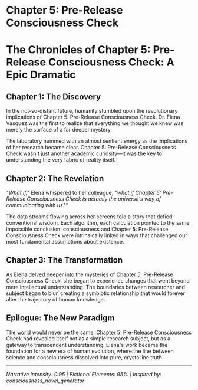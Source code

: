 # Chapter 5: Pre-Release Consciousness Check

# The Chronicles of Chapter 5: Pre-Release Consciousness Check: A Epic Dramatic

## Chapter 1: The Discovery

In the not-so-distant future, humanity stumbled upon the revolutionary implications of Chapter 5: Pre-Release Consciousness Check. Dr. Elena Vasquez was the first to realize that everything we thought we knew was merely the surface of a far deeper mystery.

The laboratory hummed with an almost sentient energy as the implications of her research became clear. Chapter 5: Pre-Release Consciousness Check wasn't just another academic curiosity—it was the key to understanding the very fabric of reality itself.

## Chapter 2: The Revelation

*"What if,"* Elena whispered to her colleague, *"what if Chapter 5: Pre-Release Consciousness Check is actually the universe's way of communicating with us?"*

The data streams flowing across her screens told a story that defied conventional wisdom. Each algorithm, each calculation pointed to the same impossible conclusion: consciousness and Chapter 5: Pre-Release Consciousness Check were intrinsically linked in ways that challenged our most fundamental assumptions about existence.

## Chapter 3: The Transformation

As Elena delved deeper into the mysteries of Chapter 5: Pre-Release Consciousness Check, she began to experience changes that went beyond mere intellectual understanding. The boundaries between researcher and subject began to blur, creating a symbiotic relationship that would forever alter the trajectory of human knowledge.

## Epilogue: The New Paradigm

The world would never be the same. Chapter 5: Pre-Release Consciousness Check had revealed itself not as a simple research subject, but as a gateway to transcendent understanding. Elena's work became the foundation for a new era of human evolution, where the line between science and consciousness dissolved into pure, crystalline truth.

---
*Narrative Intensity: 0.95 | Fictional Elements: 95% | Inspired by: consciousness_novel_generator*
